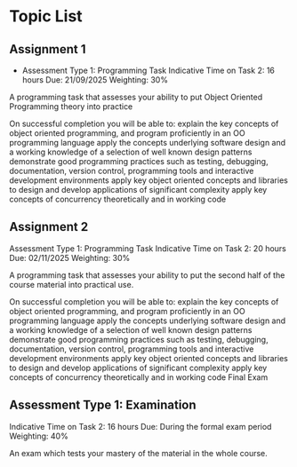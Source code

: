 # Topic List
## Assignment 1
- Assessment Type 1: Programming Task
Indicative Time on Task 2: 16 hours
Due: 21/09/2025
Weighting: 30%

 

A programming task that assesses your ability to put Object Oriented Programming theory into practice

 


On successful completion you will be able to:
explain the key concepts of object oriented programming, and program proficiently in an OO programming language
apply the concepts underlying software design and a working knowledge of a selection of well known design patterns
demonstrate good programming practices such as testing, debugging, documentation, version control, programming tools and interactive development environments
apply key object oriented concepts and libraries to design and develop applications of significant complexity
apply key concepts of concurrency theoretically and in working code

## Assignment 2
Assessment Type 1: Programming Task
Indicative Time on Task 2: 20 hours
Due: 02/11/2025
Weighting: 30%

 

A programming task that assesses your ability to put the second half of the course material into practical use.

 


On successful completion you will be able to:
explain the key concepts of object oriented programming, and program proficiently in an OO programming language
apply the concepts underlying software design and a working knowledge of a selection of well known design patterns
demonstrate good programming practices such as testing, debugging, documentation, version control, programming tools and interactive development environments
apply key object oriented concepts and libraries to design and develop applications of significant complexity
apply key concepts of concurrency theoretically and in working code
Final Exam

## Assessment Type 1: Examination
Indicative Time on Task 2: 16 hours
Due: During the formal exam period
Weighting: 40%

 

An exam which tests your mastery of the material in the whole course.